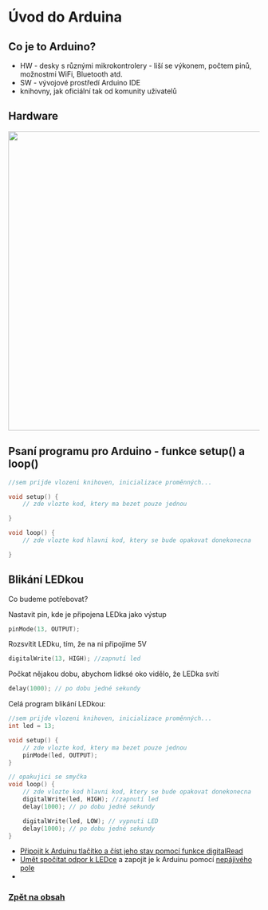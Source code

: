 # Úvod do Arduina

## Co je to Arduino?
- HW - desky s různými mikrokontrolery - liší se výkonem, počtem pinů, možnostmi WiFi, Bluetooth atd.
- SW - vývojové prostředí Arduino IDE
- knihovny, jak oficiální tak od komunity uživatelů


## Hardware
<img src="https://github.com/user-attachments/assets/67526fb9-81c3-4751-8cc7-a90bdcac962f" width="600"/>



## Psaní programu pro Arduino - funkce setup() a loop()
```C
//sem prijde vlozeni knihoven, inicializace proměnných...

void setup() {
    // zde vlozte kod, ktery ma bezet pouze jednou

}

void loop() {
    // zde vlozte kod hlavni kod, ktery se bude opakovat donekonecna

}
```

## Blikání LEDkou

Co budeme potřebovat?

Nastavit pin, kde je připojena LEDka jako výstup
```c
pinMode(13, OUTPUT);
```

Rozsvítit LEDku, tím, že na ni připojíme 5V
```c
digitalWrite(13, HIGH); //zapnutí led
```

Počkat nějakou dobu, abychom lidksé oko vidělo, že LEDka svítí
```c
delay(1000); // po dobu jedné sekundy
```

Celá program blikání LEDkou:

```c
//sem prijde vlozeni knihoven, inicializace proměnných...
int led = 13;

void setup() {
    // zde vlozte kod, ktery ma bezet pouze jednou
    pinMode(led, OUTPUT);
}

// opakujici se smyčka
void loop() {
    // zde vlozte kod hlavni kod, ktery se bude opakovat donekonecna
    digitalWrite(led, HIGH); //zapnutí led
    delay(1000); // po dobu jedné sekundy

    digitalWrite(led, LOW); // vypnuti LED
    delay(1000); // po dobu jedné sekundy
}
```

 
- [Připojit k Arduinu tlačítko a číst jeho stav pomocí funkce digitalRead](https://www.itnetwork.cz/hardware-pc/arduino/hardware/arduino-hrajeme-si-s-ledkami)
- [Umět spočítat odpor k LEDce](https://www.youtube.com/watch?v=RnpiNT4ecO4&ab_channel=MichalJakubec) a zapojit je k Arduinu pomocí [nepájivého pole](https://www.youtube.com/watch?v=5ejHjH8z1rk&ab_channel=SP%C5%A0aVO%C5%A0P%C5%99%C3%ADbram)
- 
### [Zpět na obsah](README.md)
